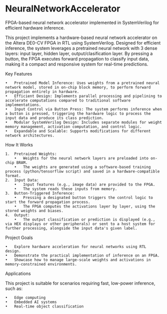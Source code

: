 # NeuralNetworkAccelerator
FPGA-based neural network accelerator implemented in SystemVerilog for efficient hardware inference.

This project implements a hardware-based neural network accelerator on the Altera DE0-CV FPGA in RTL using SystemVerilog. Designed for efficient inference, the system leverages a pretrained neural network with 3 dense layers: input layer, hidden layer, output/clasification layer. By pressing a button, the FPGA executes forward propagation to classify input data, making it a compact and responsive system for real-time predictions.

Key Features

	•	Pretrained Model Inference: Uses weights from a pretrained neural network model, stored in on-chip block memory, to perform forward propagation entirely in hardware.
	•	Efficient Design: Implements parallel processing and pipelining to accelerate computations compared to traditional software implementations.
	•	Input Control via Button Press: The system performs inference when a button is pressed, triggering the hardware logic to process the input data and produce its class prediction.
	•	Modular SystemVerilog Design: Includes separate modules for weight memory management, activation computation, and control logic.
	•	Expandable and Scalable: Supports modifications for different network architectures.

How It Works

	1.	Pretrained Weights:
		•	Weights for the neural network layers are preloaded into on-chip BRAM.
		•	The weights are generated using a software-based training process (python/tensorflow script) and saved in a hardware-compatible format.
	2.	Input Data:
		•	Input features (e.g., image data) are provided to the FPGA.
		•	The system reads these inputs from memory.
	3.	Button-Triggered Inference:
		•	Pressing a designated button triggers the control logic to start the forward propagation process.
		•	The FPGA computes the activations layer by layer, using the stored weights and biases.
	4.	Output:
		•	The output classification or prediction is displayed (e.g., via HEX displays or other peripherals) or sent to a host system for further processing, alongside the input data's given label.

Project Goals

	•	Explore hardware acceleration for neural networks using RTL design.
	•	Demonstrate the practical implementation of inference on an FPGA.
	•	Showcase how to manage large-scale weights and activations in memory-constrained environments.

Applications

This project is suitable for scenarios requiring fast, low-power inference, such as:

	•	Edge computing
	•	Embedded AI systems
	•	Real-time object classification
